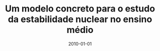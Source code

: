 ---
title: "Um modelo concreto para o estudo da estabilidade nuclear no ensino médio"
collection: publications
date: 2010-01-01
year: 2010
venue: 'A Física na Escola'
citation: ' <u>Mauricio Girardi-Schappo</u>, &quot;Um modelo concreto para o estudo da estabilidade nuclear no ensino médio.&quot; A Física na Escola, 2010.'
pubtype:  paper
---